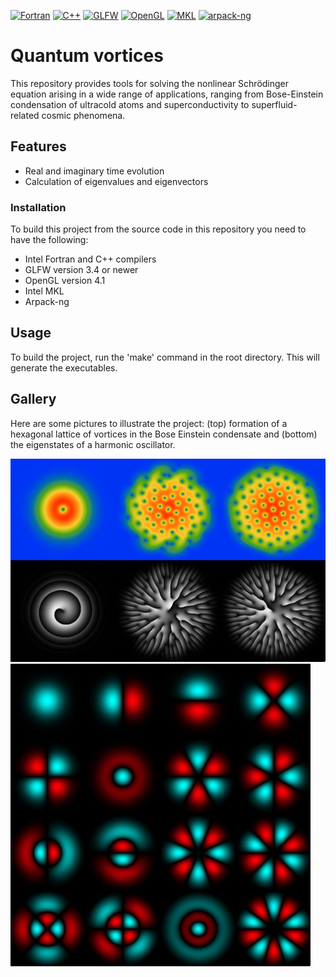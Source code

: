 [![Fortran](https://img.shields.io/badge/Fortran-2003-blue)](https://en.wikipedia.org/wiki/Fortran_2003)
[![C++](https://img.shields.io/badge/C%2B%2B-11-blue)](https://en.cppreference.com/w/cpp/11)
[![GLFW](https://img.shields.io/badge/GLFW-3.4-blue)](https://www.glfw.org)
[![OpenGL](https://img.shields.io/badge/OpenGL-4.1-blue)](https://www.opengl.org/)
[![MKL](https://img.shields.io/badge/Intel%20MKL-2023.2-blue)](https://software.intel.com/content/www/us/en/develop/tools/math-kernel-library.html)
[![arpack-ng](https://img.shields.io/badge/arpack-ng-blue?logo=github)](https://github.com/opencollab/arpack-ng)


# Quantum vortices

This repository provides tools for solving the nonlinear Schrödinger equation arising in a wide range of applications, ranging from Bose-Einstein condensation of ultracold atoms and superconductivity to superfluid-related cosmic phenomena.

## Features
- Real and imaginary time evolution
- Calculation of eigenvalues and eigenvectors

### Installation
To build this project from the source code in this repository you need to have the following:
- Intel Fortran and C++ compilers
- GLFW version 3.4 or newer
- OpenGL version 4.1
- Intel MKL
- Arpack-ng

## Usage
To build the project, run the 'make' command in the root directory. This will generate the executables.

## Gallery

Here are some pictures to illustrate the project: (top) formation of a hexagonal lattice of vortices in the Bose Einstein condensate and (bottom) the eigenstates of a harmonic oscillator.

<p>
  <img src="images/vortices.png" alt="Image 1" width="960">
  <img src="images/oscillator.png" alt="Image 2" width="480">
</p>
